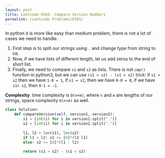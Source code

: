 ```yaml
---
layout: post
title: Leetcode 0165. Compare Version Numbers
permalink: /Leetcode Problems/0165/
---
```


In python it is more like easy than medium problem, there is not a lot of cases we need to handle.

1. First step is to split our strings using `.` and change type from string to int.
2. Now, if we have lists of different length, let us add zeros to the end of short list.
3. Finally, we need to compare `s1` and `s2` as lists. There is not `cmp()` function in python3, but we can use `(s1 > s2) - (s1 < s2)` trick: if `s1 > s2` then we have `1-0 = 1`, if `s1 = s2`, then we have `0-0 = 0`, if we have `s1< s2`, then `0-1 = -1`.

**Complexity**: time complexity is `O(n+m)`, where `n` and `m` are lengths of our strings, space complexity `O(n+m)` as well.

```python
class Solution:
    def compareVersion(self, version1, version2):
        s1 = [int(i) for i in version1.split(".")]
        s2 = [int(i) for i in version2.split(".")]
        
        l1, l2 = len(s1), len(s2)
        if l1 < l2: s1 += [0]*(l2-l1) 
        else: s2 += [0]*(l1 - l2)
            
        return (s1 > s2) - (s1 < s2)
```